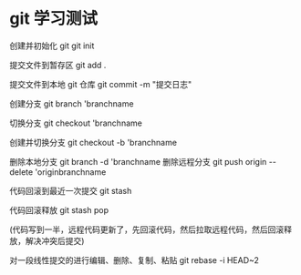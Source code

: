 # git 学习测试

创建并初始化 git
git init

提交文件到暂存区
git add .

提交文件到本地 git 仓库
git commit -m "提交日志"

创建分支
git branch 'branchname

切换分支
git checkout 'branchname

创建并切换分支
git checkout -b 'branchname

删除本地分支
git branch -d 'branchname
删除远程分支
git push origin --delete 'originbranchname

代码回滚到最近一次提交
git stash

代码回滚释放
git stash pop

(代码写到一半，远程代码更新了，先回滚代码，然后拉取远程代码，然后回滚释放，解决冲突后提交)

对一段线性提交的进行编辑、删除、复制、粘贴
git rebase -i HEAD~2

